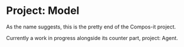 # Project: Model

As the name suggests, this is the pretty end of the Compos-it project.

Currently a work in progress alongside its counter part, project: Agent.